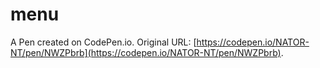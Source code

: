 # menu

A Pen created on CodePen.io. Original URL: [https://codepen.io/NATOR-NT/pen/NWZPbrb](https://codepen.io/NATOR-NT/pen/NWZPbrb).

